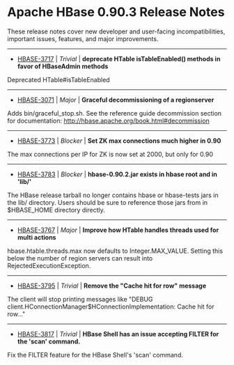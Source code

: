 
<!---
# Licensed to the Apache Software Foundation (ASF) under one
# or more contributor license agreements.  See the NOTICE file
# distributed with this work for additional information
# regarding copyright ownership.  The ASF licenses this file
# to you under the Apache License, Version 2.0 (the
# "License"); you may not use this file except in compliance
# with the License.  You may obtain a copy of the License at
#
#     http://www.apache.org/licenses/LICENSE-2.0
#
# Unless required by applicable law or agreed to in writing, software
# distributed under the License is distributed on an "AS IS" BASIS,
# WITHOUT WARRANTIES OR CONDITIONS OF ANY KIND, either express or implied.
# See the License for the specific language governing permissions and
# limitations under the License.
-->
# Apache HBase  0.90.3 Release Notes

These release notes cover new developer and user-facing incompatibilities, important issues, features, and major improvements.


---

* [HBASE-3717](https://issues.apache.org/jira/browse/HBASE-3717) | *Trivial* | **deprecate HTable isTableEnabled() methods in favor of HBaseAdmin methods**

Deprecated HTable#isTableEnabled


---

* [HBASE-3071](https://issues.apache.org/jira/browse/HBASE-3071) | *Major* | **Graceful decommissioning of a regionserver**

Adds bin/graceful\_stop.sh.  See the reference guide decommission section for documentation: http://hbase.apache.org/book.html#decommission


---

* [HBASE-3773](https://issues.apache.org/jira/browse/HBASE-3773) | *Blocker* | **Set ZK max connections much higher in 0.90**

The max connections per IP for ZK is now set at 2000, but only for 0.90


---

* [HBASE-3783](https://issues.apache.org/jira/browse/HBASE-3783) | *Blocker* | **hbase-0.90.2.jar exists in hbase root and in 'lib/'**

The HBase release tarball no longer contains hbase or hbase-tests jars in the lib/ directory. Users should be sure to reference those jars from in $HBASE\_HOME directory directly.


---

* [HBASE-3767](https://issues.apache.org/jira/browse/HBASE-3767) | *Major* | **Improve how HTable handles threads used for multi actions**

hbase.htable.threads.max now defaults to Integer.MAX\_VALUE. Setting this below the number of region servers can result into RejectedExecutionException.


---

* [HBASE-3795](https://issues.apache.org/jira/browse/HBASE-3795) | *Trivial* | **Remove the "Cache hit for row" message**

The client will stop printing messages like "DEBUG client.HConnectionManager$HConnectionImplementation: Cache hit for row..."


---

* [HBASE-3817](https://issues.apache.org/jira/browse/HBASE-3817) | *Trivial* | **HBase Shell has an issue accepting FILTER for the 'scan' command.**

Fix the FILTER feature for the HBase Shell's 'scan' command.



